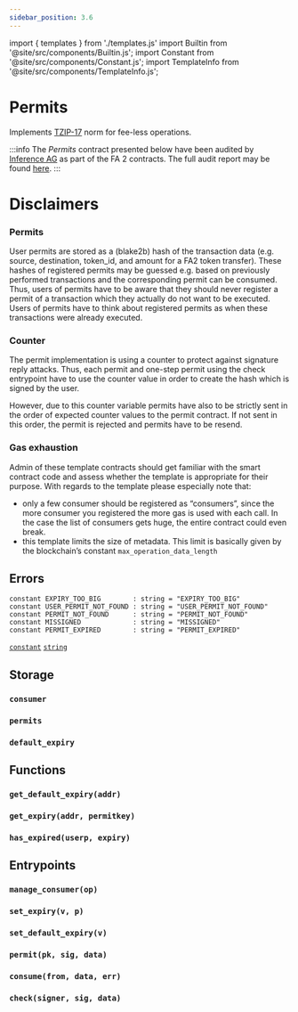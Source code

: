 ```yaml
---
sidebar_position: 3.6
---
```


import { templates } from './templates.js'
import Builtin from '@site/src/components/Builtin.js';
import Constant from '@site/src/components/Constant.js';
import TemplateInfo from '@site/src/components/TemplateInfo.js';

# Permits

Implements [TZIP-17](https://tzip.tezosagora.org/proposal/tzip-17/) norm for fee-less operations.

:::info
The *Permits* contract presented below have been audited by [Inference AG](https://inference.ag/) as part of the FA 2 contracts. The full audit report may be found [here](https://github.com/InferenceAG/ReportPublications/blob/master/Inference%20AG%20-%20Archetype%20-%20FA2%20smart%20contract%20templates%20-%20v1.0.pdf).
:::

<TemplateInfo data={templates.permits.info} />

<p/>

# Disclaimers

### Permits

User permits are stored as a (blake2b) hash of the transaction data (e.g. source, destination, token_id, and amount for a FA2 token transfer). These hashes of registered permits may be guessed e.g. based on previously performed transactions and the corresponding permit can be consumed.
Thus, users of permits have to be aware that they should never register a permit of a transaction which they actually do not want to be executed. Users of permits have to think about registered permits as when these transactions were already executed.

### Counter

The permit implementation is using a counter to protect against signature reply attacks. Thus, each permit and one-step permit using the check entrypoint have to use the counter value in order to create the hash which is signed by the user.

However, due to this counter variable permits have also to be strictly sent in the order of expected counter values to the permit contract. If not sent in this order, the permit is rejected and permits have to be resend.

### Gas exhaustion

Admin of these template contracts should get familiar with the smart contract code and assess whether the template is appropriate for their purpose. With regards to the template please especially note that:
* only a few consumer should be registered as “consumers”, since the more consumer you registered the more gas is used with each call. In the case the list of consumers gets huge, the entire contract could even break.
* this template limits the size of metadata. This limit is basically given by the blockchain’s constant `max_operation_data_length`

## Errors

```archetype
constant EXPIRY_TOO_BIG        : string = "EXPIRY_TOO_BIG"
constant USER_PERMIT_NOT_FOUND : string = "USER_PERMIT_NOT_FOUND"
constant PERMIT_NOT_FOUND      : string = "PERMIT_NOT_FOUND"
constant MISSIGNED             : string = "MISSIGNED"
constant PERMIT_EXPIRED        : string = "PERMIT_EXPIRED"
```
[`constant`](/docs/reference/declarations/inlined) [`string`](/docs/reference/types#string)

## Storage

### `consumer`

<Constant data={templates.permits.consumer} />

### `permits`

<Constant data={templates.permits.permits} />

### `default_expiry`

<Constant data={templates.permits.default_expiry} />

## Functions

### `get_default_expiry(addr)`

<Builtin data={templates.permits.get_default_expiry} />

### `get_expiry(addr, permitkey)`

<Builtin data={templates.permits.get_expiry} />

### `has_expired(userp, expiry)`

<Builtin data={templates.permits.has_expired} />

## Entrypoints

### `manage_consumer(op)`

<Builtin data={templates.permits.manage_consumer} />

### `set_expiry(v, p)`

<Builtin data={templates.permits.set_expiry} />

### `set_default_expiry(v)`

<Builtin data={templates.permits.set_default_expiry} />

### `permit(pk, sig, data)`

<Builtin data={templates.permits.permit} />

### `consume(from, data, err)`

<Builtin data={templates.permits.consume_permit} />

### `check(signer, sig, data)`

<Builtin data={templates.permits.check_permit} />